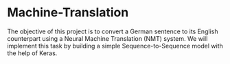 # Machine-Translation
The objective of this project is to convert a German sentence to its English counterpart using a Neural Machine Translation (NMT) system. We will implement this task by building a simple Sequence-to-Sequence model with the help of Keras.

